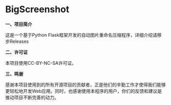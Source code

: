 # **BigScreenshot**

**一、项目简介**

这是一个基于Python Flask框架开发的自动图片重命名压缩程序，详细介绍请移步Releases

**二、许可证**

本项目使用CC-BY-NC-SA许可证。

**三、鸣谢**

感谢本项目使用到的所有开源项目的贡献者，正是他们的辛勤工作才使得我们能够更轻松地开发Web应用。同时，也感谢使用本程序的用户，你们的反馈和建议是推动项目不断完善的动力。
